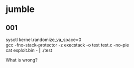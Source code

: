 # jumble  
## 001  
sysctl kernel.randomize_va_space=0  
gcc -fno-stack-protector -z execstack -o test test.c -no-pie  
cat exploit.bin - | ./test

What is wrong?
